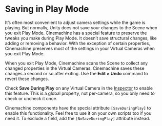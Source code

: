 # Saving in Play Mode

It’s often most convenient to adjust camera settings while the game is playing. But normally, Unity does not save your changes to the Scene when you exit Play Mode. Cinemachine has a special feature to preserve the tweaks you make during Play Mode.  It doesn’t save structural changes, like adding or removing a behavior. With the exception of certain properties, Cinemachine preserves most of the settings in your Virtual Cameras when you exit Play Mode.

When you exit Play Mode, Cinemachine scans the Scene to collect any changed properties in the Virtual Cameras.  Cinemachine saves these changes a second or so after exiting. Use the __Edit > Undo__ command to revert these changes.

Check __Save During Play__ on any Virtual Camera in the [Inspector](https://docs.unity3d.com/Manual/UsingTheInspector.html) to enable this feature.  This is a global property, not per-camera, so you only need to check or uncheck it once.

Cinemachine components have the special attribute `[SaveDuringPlay]` to enable this functionality. Feel free to use it on your own scripts too if you need it. To exclude a field, add the `[NoSaveDuringPlay]` attribute instead.

